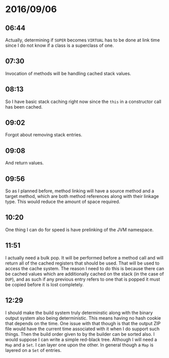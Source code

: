 # 2016/09/06

## 06:44

Actually, determining if `SUPER` becomes `VIRTUAL` has to be done at link time
since I do not know if a class is a superclass of one.

## 07:30

Invocation of methods will be handling cached stack values.

## 08:13

So I have basic stack caching right now since the `this` in a constructor call
has been cached.

## 09:02

Forgot about removing stack entries.

## 09:08

And return values.

## 09:56

So as I planned before, method linking will have a source method and a target
method, which are both method references along with their linkage type. This
would reduce the amount of space required.

## 10:20

One thing I can do for speed is have prelinking of the JVM namespace.

## 11:51

I actually need a bulk pop. It will be performed before a method call and
will return all of the cached registers that should be used. That will be used
to access the cache system. The reason I need to do this is because there can
be cached values which are additionally cached on the stack (in the case of
`DUP`), and as such if any previous entry refers to one that is popped it must
be copied before it is lost completely.

## 12:29

I should make the build system truly determinstic along with the binary output
system also being deterministic. This means having no hash cookie that depends
on the time. One issue with that though is that the output ZIP file would have
the current time associated with it when I do support such things. Then the
build order given to by the builder can be sorted also. I would suppose I can
write a simple red-black tree. Although I will need a `Map` and a `Set`. I
can layer one upon the other. In general though a `Map` is layered on a `Set`
of entries.

